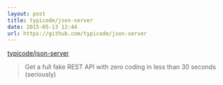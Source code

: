 ```yaml
---
layout: post
title: typicode/json-server
date: 2015-05-13 12:44
url: https://github.com/typicode/json-server
---
```


[typicode/json-server](https://github.com/typicode/json-server)

> Get a full fake REST API with zero coding in less than 30 seconds (seriously)

